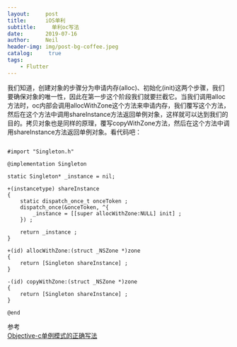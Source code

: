 ```yaml
---
layout:     post
title:      iOS单利
subtitle:	  单利oc写法
date:       2019-07-16
author:     Neil
header-img: img/post-bg-coffee.jpeg
catalog: 	 true
tags:
    - Flutter
---
```


我们知道，创建对象的步骤分为申请内存(alloc)、初始化(init)这两个步骤，我们要确保对象的唯一性，因此在第一步这个阶段我们就要拦截它。当我们调用alloc方法时，oc内部会调用allocWithZone这个方法来申请内存，我们覆写这个方法，然后在这个方法中调用shareInstance方法返回单例对象，这样就可以达到我们的目的。拷贝对象也是同样的原理，覆写copyWithZone方法，然后在这个方法中调用shareInstance方法返回单例对象。看代码吧：

```

#import "Singleton.h"
 
@implementation Singleton
 
static Singleton* _instance = nil;
 
+(instancetype) shareInstance
{
    static dispatch_once_t onceToken ;
    dispatch_once(&onceToken, ^{
        _instance = [[super allocWithZone:NULL] init] ;
    }) ;
    
    return _instance ;
}
 
+(id) allocWithZone:(struct _NSZone *)zone
{
    return [Singleton shareInstance] ;
}
 
-(id) copyWithZone:(struct _NSZone *)zone
{
    return [Singleton shareInstance] ;
}
 
@end
```

参考  
[Objective-c单例模式的正确写法](https://blog.csdn.net/bboyfeiyu/article/details/41980085)  
